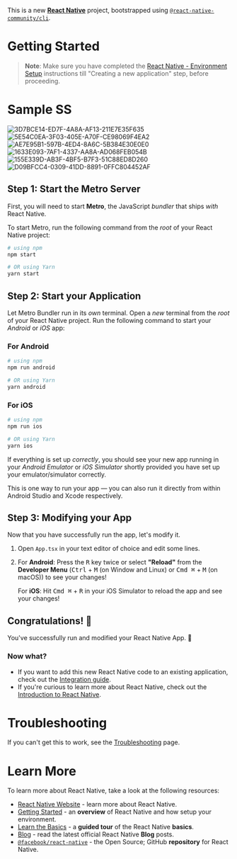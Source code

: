 This is a new [**React Native**](https://reactnative.dev) project, bootstrapped using [`@react-native-community/cli`](https://github.com/react-native-community/cli).

# Getting Started

>**Note**: Make sure you have completed the [React Native - Environment Setup](https://reactnative.dev/docs/environment-setup) instructions till "Creating a new application" step, before proceeding.

# Sample SS
![3D7BCE14-ED7F-4A8A-AF13-211E7E35F635](https://github.com/parthstark/react-navigation/assets/54953233/a6754edc-4f09-48e3-a63d-f34e7cfd3fc8)
![5E54C0EA-3F03-405E-A70F-CE98069F4EA2](https://github.com/parthstark/react-navigation/assets/54953233/80fec03b-208d-4682-a4cb-28346184babc)
![AE7E95B1-597B-4ED4-8A6C-5B384E30E0E0](https://github.com/parthstark/react-navigation/assets/54953233/b178f720-5f37-4576-ad67-1e31acc16cec)
![1633E093-7AF1-4337-AA8A-AD068FEB054B](https://github.com/parthstark/react-navigation/assets/54953233/25555092-16b6-4ddf-8c8e-65ac3ff3f1b6)
![155E339D-AB3F-4BF5-B7F3-51C88ED8D260](https://github.com/parthstark/react-navigation/assets/54953233/09a9e1b7-a64b-45ba-b12d-dd4a66c8a6a1)
![D09BFCC4-0309-41DD-8891-0FFC804452AF](https://github.com/parthstark/react-navigation/assets/54953233/48066a5c-4b0c-4483-a650-b604f8bebcdc)



## Step 1: Start the Metro Server

First, you will need to start **Metro**, the JavaScript _bundler_ that ships _with_ React Native.

To start Metro, run the following command from the _root_ of your React Native project:

```bash
# using npm
npm start

# OR using Yarn
yarn start
```

## Step 2: Start your Application

Let Metro Bundler run in its _own_ terminal. Open a _new_ terminal from the _root_ of your React Native project. Run the following command to start your _Android_ or _iOS_ app:

### For Android

```bash
# using npm
npm run android

# OR using Yarn
yarn android
```

### For iOS

```bash
# using npm
npm run ios

# OR using Yarn
yarn ios
```

If everything is set up _correctly_, you should see your new app running in your _Android Emulator_ or _iOS Simulator_ shortly provided you have set up your emulator/simulator correctly.

This is one way to run your app — you can also run it directly from within Android Studio and Xcode respectively.

## Step 3: Modifying your App

Now that you have successfully run the app, let's modify it.

1. Open `App.tsx` in your text editor of choice and edit some lines.
2. For **Android**: Press the <kbd>R</kbd> key twice or select **"Reload"** from the **Developer Menu** (<kbd>Ctrl</kbd> + <kbd>M</kbd> (on Window and Linux) or <kbd>Cmd ⌘</kbd> + <kbd>M</kbd> (on macOS)) to see your changes!

   For **iOS**: Hit <kbd>Cmd ⌘</kbd> + <kbd>R</kbd> in your iOS Simulator to reload the app and see your changes!

## Congratulations! :tada:

You've successfully run and modified your React Native App. :partying_face:

### Now what?

- If you want to add this new React Native code to an existing application, check out the [Integration guide](https://reactnative.dev/docs/integration-with-existing-apps).
- If you're curious to learn more about React Native, check out the [Introduction to React Native](https://reactnative.dev/docs/getting-started).

# Troubleshooting

If you can't get this to work, see the [Troubleshooting](https://reactnative.dev/docs/troubleshooting) page.

# Learn More

To learn more about React Native, take a look at the following resources:

- [React Native Website](https://reactnative.dev) - learn more about React Native.
- [Getting Started](https://reactnative.dev/docs/environment-setup) - an **overview** of React Native and how setup your environment.
- [Learn the Basics](https://reactnative.dev/docs/getting-started) - a **guided tour** of the React Native **basics**.
- [Blog](https://reactnative.dev/blog) - read the latest official React Native **Blog** posts.
- [`@facebook/react-native`](https://github.com/facebook/react-native) - the Open Source; GitHub **repository** for React Native.
